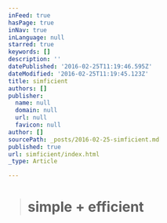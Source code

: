 ```yaml
---
inFeed: true
hasPage: true
inNav: true
inLanguage: null
starred: true
keywords: []
description: ''
datePublished: '2016-02-25T11:19:46.595Z'
dateModified: '2016-02-25T11:19:45.123Z'
title: simficient
authors: []
publisher:
  name: null
  domain: null
  url: null
  favicon: null
author: []
sourcePath: _posts/2016-02-25-simficient.md
published: true
url: simficient/index.html
_type: Article

---
```

> # simple + efficient
